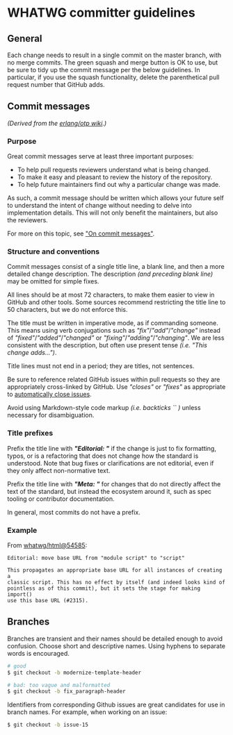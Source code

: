 # WHATWG committer guidelines


## General

Each change needs to result in a single commit on the master branch, with no merge commits. The green squash and merge button is OK to use, but be sure to tidy up the commit message per the below guidelines. In particular, if you use the squash functionality, delete the parenthetical pull request number that GitHub adds.


## Commit messages

_(Derived from the [erlang/otp wiki](https://github.com/erlang/otp/wiki/Writing-good-commit-messages).)_


### Purpose

Great commit messages serve at least three important purposes:

* To help pull requests reviewers understand what is being changed.
* To make it easy and pleasant to review the history of the repository.
* To help future maintainers find out why a particular change was made.

As such, a commit message should be written which allows your future self to understand the intent of change without needing to delve into implementation details. This will not only benefit the maintainers, but also the reviewers.

For more on this topic, see ["On commit messages"](http://who-t.blogspot.com/2009/12/on-commit-messages.html).


### Structure and conventions

Commit messages consist of a single title line, a blank line, and then a more detailed change description. The description _(and preceding blank line)_ may be omitted for simple fixes.

All lines should be at most 72 characters, to make them easier to view in GitHub and other tools. Some sources recommend restricting the title line to 50 characters, but we do not enforce this.

The title must be written in imperative mode, as if commanding someone. This means using verb conjugations such as _"fix"_/_"add"_/_"change"_ instead of _"fixed"_/_"added"_/_"changed"_ or _"fixing"_/_"adding"_/_"changing"_. We are less consistent with the description, but often use present tense _(i.e. "This change adds…")_.

Title lines must not end in a period; they are titles, not sentences.

Be sure to reference related GitHub issues within pull requests so they are appropriately cross-linked by GitHub. Use _"closes"_ or _"fixes"_ as appropriate to [automatically close issues](https://help.github.com/articles/closing-issues-using-keywords/).

Avoid using Markdown-style code markup _(i.e. backticks `` )_ unless necessary for disambiguation.


### Title prefixes

Prefix the title line with _**"Editorial: "**_ if the change is just to fix formatting, typos, or is a refactoring that does not change how the standard is understood. Note that bug fixes or clarifications are not editorial, even if they only affect non-normative text.

Prefix the title line with _**"Meta: "**_ for changes that do not directly affect the text of the standard, but instead the ecosystem around it, such as spec tooling or contributor documentation.

In general, most commits do not have a prefix.


### Example

From [whatwg/html@54585](https://github.com/whatwg/html/commit/5458513792ab00d58e6c91ba48faaa611d034a2e):

```
Editorial: move base URL from "module script" to "script"

This propagates an appropriate base URL for all instances of creating a
classic script. This has no effect by itself (and indeed looks kind of
pointless as of this commit), but it sets the stage for making import()
use this base URL (#2315).
```


## Branches

Branches are transient and their names should be detailed enough to avoid confusion. Choose short and descriptive names. Using hyphens to separate words is encouraged.

```bash
# good
$ git checkout -b modernize-template-header
```

```bash
# bad: too vague and malformatted
$ git checkout -b fix_paragraph-header
```

Identifiers from corresponding Github issues are great candidates for use in branch names. For example, when working on an issue:

```bash
$ git checkout -b issue-15
```
